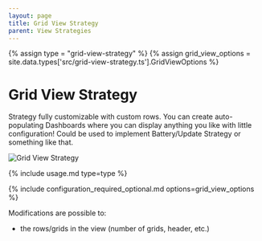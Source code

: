 ```yaml
---
layout: page
title: Grid View Strategy
parent: View Strategies
---
```


{% assign type = "grid-view-strategy" %}
{% assign grid_view_options = site.data.types['src/grid-view-strategy.ts'].GridViewOptions %}

# Grid View Strategy

Strategy fully customizable with custom rows. You can create auto-populating Dashboards where you can display anything you like with little configuration! Could be used to implement Battery/Update Strategy or something like that.

<img src="{{site.baseurl}}/assets/grid/grid-view-strategy.png" alt="Grid View Strategy" style="max-height: 20rem;" />

{% include usage.md type=type %}

{% include configuration_required_optional.md options=grid_view_options %}

Modifications are possible to:

- the rows/grids in the view (number of grids, header, etc.)
